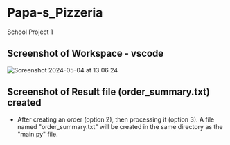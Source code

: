 # Papa-s_Pizzeria
School Project 1

## Screenshot of Workspace - vscode 
![Screenshot 2024-05-04 at 13 06 24](https://github.com/kATtttttttttttttttt/Papa-s_Pizzeria/assets/163737404/b89ebd93-1ee4-47e7-bfec-02ab19c9a3d0)

## Screenshot of Result file (order_summary.txt) created
- After creating an order (option 2), then processing it (option 3). A file named "order_summary.txt" will be created in the same directory as the "main.py" file.



